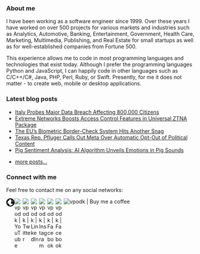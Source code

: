 ### About me

I have been working as a software engineer since 1999. Over these years I have worked on over 500 projects for various markets and industries such as Analytics, Automotive, Banking, Entertainment, Government, Health Care, Marketing, Multimedia, Publishing, and Real Estate for small startups as well as for well-established companies from Fortune 500.

This experience allows me to code in most programming languages and technologies that exist today. Although I prefer the programming languages Python and JavaScript, I can happily code in other languages such as C/C++/C#, Java, PHP, Perl, Ruby, or Swift. Presently, for me it does not matter - to create web, mobile or desktop applications.

### Latest blog posts

<!-- BLOG-POST-LIST:START -->
- [Italy Probes Major Data Breach Affecting 800,000 Citizens](https://medium.com/majordigest/italy-probes-major-data-breach-affecting-800-000-citizens-0b4a5290bba7?source=rss-22947912adc0------2)
- [Extreme Networks Boosts Access Control Features in Universal ZTNA Package](https://medium.com/majordigest/extreme-networks-boosts-access-control-features-in-universal-ztna-package-cfdb6273c7ff?source=rss-22947912adc0------2)
- [The EU’s Biometric Border-Check System Hits Another Snag](https://medium.com/majordigest/the-eus-biometric-border-check-system-hits-another-snag-37cfd70193a2?source=rss-22947912adc0------2)
- [Texas Rep. Pfluger Calls Out Meta Over Automatic Opt-Out of Political Content](https://medium.com/majordigest/texas-rep-pfluger-calls-out-meta-over-automatic-opt-out-of-political-content-af5293952f5d?source=rss-22947912adc0------2)
- [Pig Sentiment Analysis: AI Algorithm Unveils Emotions in Pig Sounds](https://medium.com/majordigest/pig-sentiment-analysis-ai-algorithm-unveils-emotions-in-pig-sounds-fe385f26b853?source=rss-22947912adc0------2)
<!-- BLOG-POST-LIST:END -->
- [more posts...](https://medium.com/@vpodk)

### Connect with me
Feel free to contact me on any social networks:

[<img align="left" alt="vpodk.com" width="22px" src="https://raw.githubusercontent.com/iconic/open-iconic/master/svg/globe.svg" />][website]
[<img align="left" alt="vpodk | YouTube" width="22px" src="https://cdn.jsdelivr.net/npm/simple-icons@v3/icons/youtube.svg" />][youtube]
[<img align="left" alt="vpodk | Twitter" width="22px" src="https://cdn.jsdelivr.net/npm/simple-icons@v3/icons/twitter.svg" />][twitter]
[<img align="left" alt="vpodk | LinkedIn" width="22px" src="https://cdn.jsdelivr.net/npm/simple-icons@v3/icons/linkedin.svg" />][linkedin]
[<img align="left" alt="vpodk | Instagram" width="22px" src="https://cdn.jsdelivr.net/npm/simple-icons@v3/icons/instagram.svg" />][instagram]
[<img align="left" alt="vpodk | Facebook" width="22px" src="https://cdn.jsdelivr.net/npm/simple-icons@v3/icons/facebook.svg" />][facebook]
[<img align="left" alt="vpodk | Facebook" width="22px" src="https://cdn.jsdelivr.net/npm/simple-icons@v3/icons/medium.svg" />][medium]
[<img align="left" alt="vpodk | Buy me a coffee" height="24px" src="https://cdn.buymeacoffee.com/buttons/default-yellow.png" />][buymeacoffee]
<br>

<!-- Meta data -->
[website]: https://vpodk.com
[twitter]: https://twitter.com/vpodk
[youtube]: https://youtube.com/@vpodk
[instagram]: https://instagram.com/vpodk
[linkedin]: https://linkedin.com/in/vpodk
[facebook]: https://facebook.com/vpodk
[medium]: https://medium.com/@vpodk
[buymeacoffee]: https://www.buymeacoffee.com/vpodk
